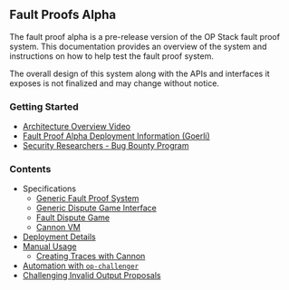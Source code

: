 ## Fault Proofs Alpha

The fault proof alpha is a pre-release version of the OP Stack fault proof system.
This documentation provides an overview of the system and instructions on how to help
test the fault proof system.

The overall design of this system along with the APIs and interfaces it exposes is not
finalized and may change without notice.

### Getting Started

* [Architecture Overview Video](https://www.youtube.com/watch?v=nIN5sNc6nQM)
* [Fault Proof Alpha Deployment Information (Goerli)](./deployments.md)
* [Security Researchers - Bug Bounty Program](./immunefi.md)

### Contents

 * Specifications
   * [Generic Fault Proof System](https://github.com/ethereum-optimism/specs/blob/main/specs/fault-proof/index.md)
   * [Generic Dispute Game Interface](https://github.com/ethereum-optimism/specs/blob/main/specs/fault-proof/stage-one/dispute-game-interface.md)
   * [Fault Dispute Game](https://github.com/ethereum-optimism/specs/blob/main/specs/fault-proof/stage-one/fault-dispute-game.md)
   * [Cannon VM](https://github.com/ethereum-optimism/specs/blob/main/specs/fault-proof/cannon-fault-proof-vm.md)
 * [Deployment Details](./deployments.md)
 * [Manual Usage](./manual.md)
   * [Creating Traces with Cannon](./cannon.md)
 * [Automation with `op-challenger`](./run-challenger.md)
 * [Challenging Invalid Output Proposals](./invalid-proposals.md)
